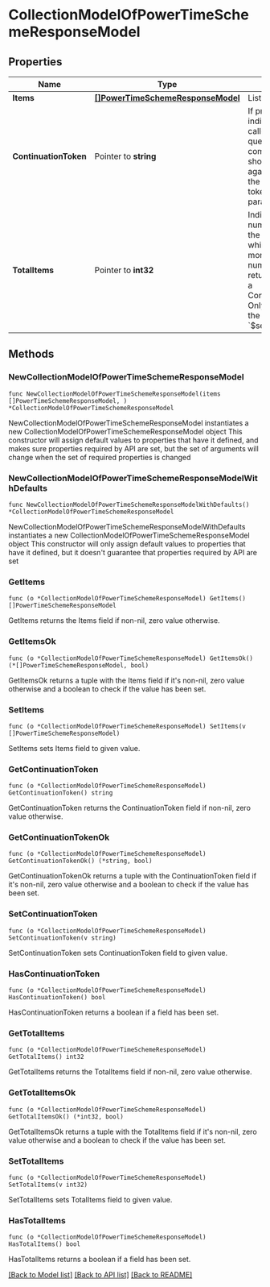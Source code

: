 # CollectionModelOfPowerTimeSchemeResponseModel

## Properties

Name | Type | Description | Notes
------------ | ------------- | ------------- | -------------
**Items** | [**[]PowerTimeSchemeResponseModel**](PowerTimeSchemeResponseModel.md) | List of items. | 
**ContinuationToken** | Pointer to **string** | If present, indicates to the caller that the query was not complete, and they should call the API again specifying the continuation token as a query parameter. | [optional] 
**TotalItems** | Pointer to **int32** | Indicates the total number of items in the collection, which may be more than the number of Items returned, if there is a ContinuationToken.  Only returned in the response to &#x60;$search&#x60; APIs. | [optional] 

## Methods

### NewCollectionModelOfPowerTimeSchemeResponseModel

`func NewCollectionModelOfPowerTimeSchemeResponseModel(items []PowerTimeSchemeResponseModel, ) *CollectionModelOfPowerTimeSchemeResponseModel`

NewCollectionModelOfPowerTimeSchemeResponseModel instantiates a new CollectionModelOfPowerTimeSchemeResponseModel object
This constructor will assign default values to properties that have it defined,
and makes sure properties required by API are set, but the set of arguments
will change when the set of required properties is changed

### NewCollectionModelOfPowerTimeSchemeResponseModelWithDefaults

`func NewCollectionModelOfPowerTimeSchemeResponseModelWithDefaults() *CollectionModelOfPowerTimeSchemeResponseModel`

NewCollectionModelOfPowerTimeSchemeResponseModelWithDefaults instantiates a new CollectionModelOfPowerTimeSchemeResponseModel object
This constructor will only assign default values to properties that have it defined,
but it doesn't guarantee that properties required by API are set

### GetItems

`func (o *CollectionModelOfPowerTimeSchemeResponseModel) GetItems() []PowerTimeSchemeResponseModel`

GetItems returns the Items field if non-nil, zero value otherwise.

### GetItemsOk

`func (o *CollectionModelOfPowerTimeSchemeResponseModel) GetItemsOk() (*[]PowerTimeSchemeResponseModel, bool)`

GetItemsOk returns a tuple with the Items field if it's non-nil, zero value otherwise
and a boolean to check if the value has been set.

### SetItems

`func (o *CollectionModelOfPowerTimeSchemeResponseModel) SetItems(v []PowerTimeSchemeResponseModel)`

SetItems sets Items field to given value.


### GetContinuationToken

`func (o *CollectionModelOfPowerTimeSchemeResponseModel) GetContinuationToken() string`

GetContinuationToken returns the ContinuationToken field if non-nil, zero value otherwise.

### GetContinuationTokenOk

`func (o *CollectionModelOfPowerTimeSchemeResponseModel) GetContinuationTokenOk() (*string, bool)`

GetContinuationTokenOk returns a tuple with the ContinuationToken field if it's non-nil, zero value otherwise
and a boolean to check if the value has been set.

### SetContinuationToken

`func (o *CollectionModelOfPowerTimeSchemeResponseModel) SetContinuationToken(v string)`

SetContinuationToken sets ContinuationToken field to given value.

### HasContinuationToken

`func (o *CollectionModelOfPowerTimeSchemeResponseModel) HasContinuationToken() bool`

HasContinuationToken returns a boolean if a field has been set.

### GetTotalItems

`func (o *CollectionModelOfPowerTimeSchemeResponseModel) GetTotalItems() int32`

GetTotalItems returns the TotalItems field if non-nil, zero value otherwise.

### GetTotalItemsOk

`func (o *CollectionModelOfPowerTimeSchemeResponseModel) GetTotalItemsOk() (*int32, bool)`

GetTotalItemsOk returns a tuple with the TotalItems field if it's non-nil, zero value otherwise
and a boolean to check if the value has been set.

### SetTotalItems

`func (o *CollectionModelOfPowerTimeSchemeResponseModel) SetTotalItems(v int32)`

SetTotalItems sets TotalItems field to given value.

### HasTotalItems

`func (o *CollectionModelOfPowerTimeSchemeResponseModel) HasTotalItems() bool`

HasTotalItems returns a boolean if a field has been set.


[[Back to Model list]](../README.md#documentation-for-models) [[Back to API list]](../README.md#documentation-for-api-endpoints) [[Back to README]](../README.md)


